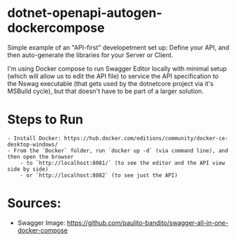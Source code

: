 # dotnet-openapi-autogen-dockercompose
Simple example of an "API-first" developetment set up: Define your API, and then auto-generate the libraries for your Server or Client. 

I'm using Docker compose to run Swagger Editor locally with minimal setup (which will allow us to edit the API file) to service the API specification to the Nswag executable (that gets used by the dotnetcore project via it's MSBuild cycle), but that doesn't have to be part of a larger solution.

# Steps to Run
	- Install Docker: https://hub.docker.com/editions/community/docker-ce-desktop-windows/
	- From the `Docker` folder, run `docker up -d` (via command line), and then open the browser 
		- to `http://localhost:8081/` (to see the editor and the API view side by side) 
		- or `http://localhost:8082` (to see just the API)
	

# Sources:
- Swagger Image: https://github.com/paulito-bandito/swagger-all-in-one-docker-compose
